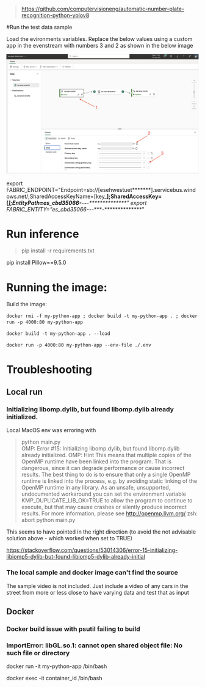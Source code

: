 

> https://github.com/computervisioneng/automatic-number-plate-recognition-python-yolov8

#Run the test data sample

Load the evironments variables. Replace the below values using a custom app in the evenstream with numbers 3 and 2 as shown in the below image

![getting settings from the custom app](./readme-img/customapp-keys.png)


export FABRIC_ENDPOINT="Endpoint=sb://[esehwestuet*******].servicebus.windows.net/;SharedAccessKeyName=[key_******];SharedAccessKey=[*********];EntityPath=es_cbd35066-****-****-****-**************"
export FABRIC_ENTITY="es_cbd35066-****-****-****-**************"

# Run inference

> pip install -r requirements.txt

pip install Pillow==9.5.0


# Running the image:

Build the image:

```
docker rmi -f my-python-app ; docker build -t my-python-app . ; docker run -p 4000:80 my-python-app  
```

```
docker build -t my-python-app . --load
```

```
docker run -p 4000:80 my-python-app --env-file ./.env
```

# Troubleshooting

## Local run

### Initializing libomp.dylib, but found libomp.dylib already initialized.

Local MacOS env was erroring with 

> python main.py                            
> OMP: Error #15: Initializing libomp.dylib, but found libomp.dylib already initialized.
> OMP: Hint This means that multiple copies of the OpenMP runtime have been linked into the program. That is dangerous, since it can degrade performance or cause incorrect results. The best thing to do is to ensure that only a single OpenMP runtime is linked into the process, e.g. by avoiding static linking of the OpenMP runtime in any library. As an unsafe, unsupported, undocumented workaround you can set the environment variable KMP_DUPLICATE_LIB_OK=TRUE to allow the program to continue to execute, but that may cause crashes or silently produce incorrect results. For more information, please see http://openmp.llvm.org/
> zsh: abort      python main.py

This seems to have pointed in the right direction (to avoid the not advisable solution above - which worked when set to TRUE)

https://stackoverflow.com/questions/53014306/error-15-initializing-libiomp5-dylib-but-found-libiomp5-dylib-already-initial

### The local sample and docker image can't find the source

The sample video is not included. Just include a video of any cars in the street from more or less close to have varying data and test that as input

## Docker

### Docker build issue with psutil failing to build


### ImportError: libGL.so.1: cannot open shared object file: No such file or directory

docker run -it my-python-app /bin/bash

docker exec -it container_id /bin/bash
